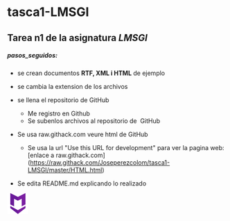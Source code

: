# tasca1-LMSGI
## Tarea n1 de la asignatura _LMSGI_
##### pasos_seguidos:
* se crean documentos __RTF, XML i HTML__ de ejemplo
* se cambia la extension de los archivos
* se llena el repositorio de GitHub 
  * Me registro en  Github
  * Se subenlos archivos al repositorio de  GitHub 
* Se usa raw.githack.com  veure html de GitHub
  * Se usa la url  "Use this URL for development" para ver la pagina web:  [enlace a raw.githack.com]
  (https://raw.githack.com/Joseperezcolom/tasca1-LMSGI/master/HTML.html)
  
* Se edita README.md explicando lo realizado




![alt text](https://github.com/adam-p/markdown-here/raw/master/src/common/images/icon48.png "Logo Title Text 1")

